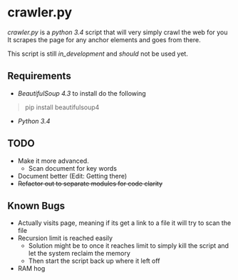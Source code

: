 crawler.py  
==========  

*crawler.py* is a *python 3.4* script  that will very simply crawl the web for you 
It scrapes the page for any anchor elements and goes from there.

This script is still *_in_development_* and *_should_* not be used yet.

## Requirements
* *BeautifulSoup 4.3* to install do the following
> pip install beautifulsoup4
* *Python 3.4*
## TODO
* Make it more advanced.
    * Scan document for key words
* Document better (Edit: Getting there)
* ~~Refactor out to separate modules for code clarity~~

## Known Bugs
* Actually visits page, meaning if its get a link to a file it will try to scan the file
* Recursion limit is reached easily
     * Solution might be to once it reaches limit to simply kill the script and let the system reclaim the memory
	 * Then start the script back up where it left off
* RAM hog